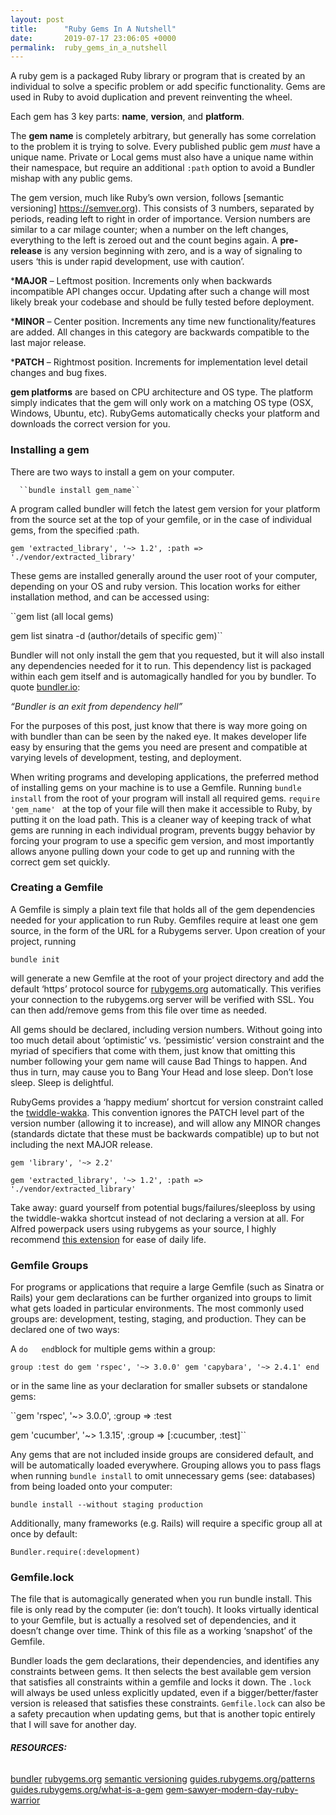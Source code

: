 ```yaml
---
layout: post
title:      "Ruby Gems In A Nutshell"
date:       2019-07-17 23:06:05 +0000
permalink:  ruby_gems_in_a_nutshell
---
```



A ruby gem is a packaged Ruby library or program that is created by an individual to solve a specific problem or add specific functionality. Gems are used in Ruby to avoid duplication and prevent reinventing the wheel.

Each gem has 3 key parts: **name**, **version**, and **platform**.

The **gem name** is completely arbitrary, but generally has some correlation to the problem it is trying to solve. Every published public gem *must* have a unique name. Private or Local gems must also have a unique name within their namespace, but require an additional ``:path`` option to avoid a Bundler mishap with any public gems.

The gem version, much like Ruby’s own version, follows [semantic versioning] https://semver.org). This consists of 3 numbers, separated by periods, reading left to right in order of importance. Version numbers are similar to a car milage counter; when a number on the left changes, everything to the left is zeroed out and the count begins again. A **pre-release** is any version beginning with zero, and is a way of signaling to users ‘this is under rapid development, use with caution’.

***MAJOR** – Leftmost position. Increments only when backwards incompatible API changes occur. Updating after such a change will most likely break your codebase and should be fully tested before deployment.

***MINOR** – Center position. Increments any time new functionality/features are added. All changes in this category are backwards compatible to the last major release.

***PATCH** – Rightmost position. Increments for implementation level detail changes and bug fixes.

**gem platforms** are based on CPU architecture and OS type. The platform simply indicates that the gem will only work on a matching OS type (OSX, Windows, Ubuntu, etc). RubyGems automatically checks your platform and downloads the correct version for you.

### Installing a gem

There are two ways to install a gem on your computer.

      ``bundle install gem_name``
			
A program called bundler will fetch the latest gem version for your platform from the source set at the top of your gemfile, or in the case of individual gems, from the specified :path.

``gem 'extracted_library', '~> 1.2', :path => './vendor/extracted_library'``

These gems are installed generally around the user root of your computer, depending on your OS and ruby version. This location works for either installation method, and can be accessed using:

``gem list                              (all local gems)

gem list sinatra -d                   (author/details of specific gem)``

Bundler will not only install the gem that you requested, but it will also install any dependencies needed for it to run. This dependency list is packaged within each gem itself and is automagically handled for you by bundler. To quote [bundler.io](http://https://bundler.io):

*“Bundler is an exit from dependency hell”*

For the purposes of this post, just know that there is way more going on with bundler than can be seen by the naked eye. It makes developer life easy by ensuring that the gems you need are present and compatible at varying levels of development, testing, and deployment.

When writing programs and developing applications, the preferred method of installing gems on your machine is to use a Gemfile. Running ``bundle install`` from the root of your program will install all required gems. ``require 'gem_name' `` at the top of your file will then make it accessible to Ruby, by putting it on the load path. This is a cleaner way of keeping track of what gems are running in each individual program, prevents buggy behavior by forcing your program to use a specific gem version, and most importantly allows anyone pulling down your code to get up and running with the correct gem set quickly.

### Creating a Gemfile

A Gemfile is simply a plain text file that holds all of the gem dependencies needed for your application to run Ruby. Gemfiles require at least one gem source, in the form of the URL for a Rubygems server. Upon creation of your project, running

``bundle init``

will generate a new Gemfile at the root of your project directory and add the default ‘https’ protocol source for [rubygems.org](http://rubygems.org) automatically. This verifies your connection to the rubygems.org server will be verified with SSL. You can then add/remove gems from this file over time as needed.

All gems should be declared, including version numbers. Without going into too much detail about ‘optimistic’ vs. ‘pessimistic’ version constraint and the myriad of specifiers that come with them, just know that omitting this number following your gem name will cause Bad Things to happen. And thus in turn, may cause you to Bang Your Head and lose sleep. Don’t lose sleep. Sleep is delightful.

RubyGems provides a ‘happy medium’ shortcut for version constraint called the [twiddle-wakka](https://thoughtbot.com/blog/rubys-pessimistic-operator). This convention ignores the PATCH level part of the version number (allowing it to increase), and will allow any MINOR changes (standards dictate that these must be backwards compatible) up to but not including the next MAJOR release.

``gem 'library', '~> 2.2'``

``gem 'extracted_library', '~> 1.2', :path => './vendor/extracted_library'``

Take away: guard yourself from potential bugs/failures/sleeploss by using the twiddle-wakka shortcut instead of not declaring a version at all. For Alfred powerpack users using rubygems as your source, I highly recommend [this extension](http://https://github.com/BlueVajra/ruby_gem_workflow) for ease of daily life.

### Gemfile Groups

For programs or applications that require a large Gemfile (such as Sinatra or Rails) your gem declarations can be further organized into groups to limit what gets loaded in particular environments. The most commonly used groups are: development, testing, staging, and production. They can be declared one of two ways:

A `` do   end ``block for multiple gems within a group:

``group :test do
      gem 'rspec', '~> 3.0.0'
      gem 'capybara', '~> 2.4.1'
end``

or in the same line as your declaration for smaller subsets or standalone gems:

``gem 'rspec', '~> 3.0.0', :group => :test

gem 'cucumber', '~> 1.3.15', :group => [:cucumber, :test]``

Any gems that are not included inside groups are considered default, and will be automatically loaded everywhere. Grouping allows you to pass flags when running ``bundle install`` to omit unnecessary gems (see: databases) from being loaded onto your computer:

``bundle install --without staging production``

Additionally, many frameworks (e.g. Rails) will require a specific group all at once by default:

``Bundler.require(:development)``

### Gemfile.lock

The file that is automagically generated when you run bundle install. This file is only read by the computer (ie: don’t touch). It looks virtually identical to your Gemfile, but is actually a resolved set of dependencies, and it doesn’t change over time. Think of this file as a working ‘snapshot’ of the Gemfile.

Bundler loads the gem declarations, their dependencies, and identifies any constraints between gems. It then selects the best available gem version that satisfies all constraints within a gemfile and locks it down. The `` .lock `` will always be used unless explicitly updated, even if a bigger/better/faster version is released that satisfies these constraints. ``Gemfile.lock``  can also be a safety precaution when updating gems, but that is another topic entirely that I will save for another day.

###### ***RESOURCES:***
[bundler](https://bundler.io/v1.6/bundle_install.html)
[rubygems.org](https://rubygems.org)
[semantic versioning](https://semver.org)
[guides.rubygems.org/patterns](https://guides.rubygems.org/patterns/)
[guides.rubygems.org/what-is-a-gem](https://guides.rubygems.org/what-is-a-gem)
[gem-sawyer-modern-day-ruby-warrior](http://rubylearning.com/blog/2010/10/06/gem-sawyer-modern-day-ruby-warrior/)

